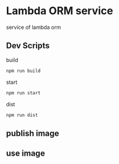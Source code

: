 # Lambda ORM service

service of lambda orm

## Dev Scripts

build

```sh
npm run build
```

start

```sh
npm run start
```

dist

```sh
npm run dist
```

## publish image

## use image

